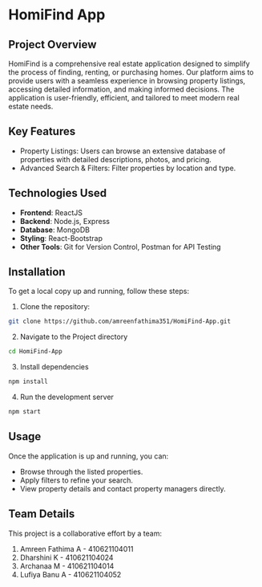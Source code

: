 # HomiFind App

## Project Overview
HomiFind is a comprehensive real estate application designed to simplify the process of finding, renting, or purchasing homes. Our platform aims to provide users with a seamless experience in browsing property listings, accessing detailed information, and making informed decisions. The application is user-friendly, efficient, and tailored to meet modern real estate needs.

## Key Features
- Property Listings: Users can browse an extensive database of properties with detailed descriptions, photos, and pricing.
- Advanced Search & Filters: Filter properties by location and type.

## Technologies Used  
- **Frontend**: ReactJS
- **Backend**: Node.js, Express
- **Database**: MongoDB
- **Styling**: React-Bootstrap
- **Other Tools**: Git for Version Control, Postman for API Testing

## Installation
To get a local copy up and running, follow these steps:
1. Clone the repository:
```bash
git clone https://github.com/amreenfathima351/HomiFind-App.git
```
2. Navigate to the Project directory
```bash
cd HomiFind-App
```
3. Install dependencies
```bash
npm install
```
4. Run the development server
```bash
npm start
```

## Usage
Once the application is up and running, you can:
- Browse through the listed properties.
- Apply filters to refine your search.
- View property details and contact property managers directly.

## Team Details
This project is a collaborative effort by a team:
1. Amreen Fathima A - 410621104011
2. Dharshini K - 410621104024
3. Archanaa M - 410621104014
4. Lufiya Banu A - 410621104052 
